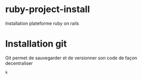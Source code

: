 # ruby-project-install

Installation plateforme ruby on rails


# Installation git

Git permet de sauvegarder et de versionner son code de façon decentraliser

`k`
